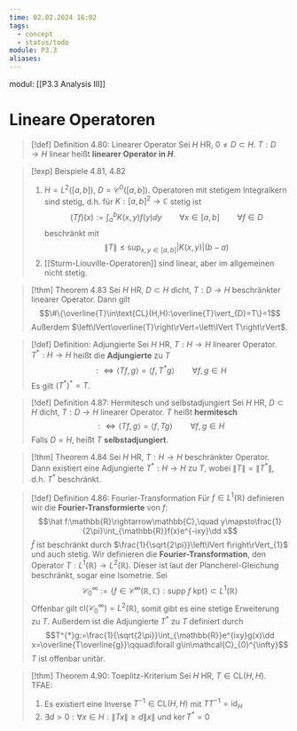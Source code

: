 ```yaml
---
time: 02.02.2024 16:02
tags:
  - concept
  - status/todo
module: P3.3
aliases:
---
```

modul: [[P3.3 Analysis III]]
# Lineare Operatoren

>[!def] Definition 4.80: Linearer Operator
>Sei $H$ HR, ${0}\ne D\subset H$. $T:D\rightarrow H$ linear heißt **linearer Operator in $H$**.

>[!exp] Beispiele 4.81, 4.82
>1. $H=L^{2}([a,b])$, $D=\mathcal{C}^{0}([a,b])$. Operatoren mit stetigem Integralkern sind stetig, d.h. für $K:[a,b]^{2}\rightarrow\mathbb{C}$ stetig ist $$(Tf)(x):=\int_{a}^{b}K(x,y)f(y)\dd y\qquad\forall x\in[a,b]\qquad\forall f\in D$$ beschränkt mit $$\left\lVert T\right\rVert\le\sup_{x,y\in[a,b]}|K(x,y)|(b-a)$$
>2. [[Sturm-Liouville-Operatoren]] sind linear, aber im allgemeinen nicht stetig.

>[!thm] Theorem 4.83
>Sei $H$ HR, $D\subset H$ dicht, $T:D\rightarrow H$ beschränkter linearer Operator. Dann gilt $$\#\{\overline{T}\in\text{CL}(H,H):\overline{T}\vert_{D}=T\}=1$$Außerdem $\left\lVert\overline{T}\right\rVert=\left\lVert T\right\rVert$.

>[!def] Definition: Adjungierte
>Sei $H$ HR, $T:H\rightarrow H$ linearer Operator. $T^{*}:H\rightarrow H$ heißt die **Adjungierte** zu $T$ $$:\Leftrightarrow\left\langle Tf,g\right\rangle=\left\langle f,T^{*}g\right\rangle\qquad\forall f,g\in H$$
>Es gilt $(T^{*})^{*}=T$.

>[!def] Definition 4.87: Hermitesch und selbstadjungiert
>Sei $H$ HR, $D\subset H$ dicht, $T:D\rightarrow H$ linearer Operator. $T$ heißt **hermitesch** $$:\Leftrightarrow\left\langle Tf,g\right\rangle=\left\langle f,Tg\right\rangle\qquad\forall f,g\in H$$Falls $D=H$, heißt $T$ **selbstadjungiert**.

>[!thm] Theorem 4.84
>Sei $H$ HR, $T:H\rightarrow H$ beschränkter Operator. Dann existiert eine Adjungierte $T^{*}:H\rightarrow H$ zu $T$, wobei $\left\lVert T\right\rVert=\left\lVert T^{*}\right\rVert$, d.h. $T^{*}$ beschränkt.

>[!def] Definition 4.86: Fourier-Transformation
>Für $f\in L^{1}(\mathbb{R})$ definieren wir die **Fourier-Transformierte** von $f$: $$\hat f:\mathbb{R}\rightarrow\mathbb{C},\quad y\mapsto\frac{1}{2\pi}\int_{\mathbb{R}}f(x)e^{-ixy}\dd x$$
>$\hat f$ ist beschränkt durch $\frac{1}{\sqrt{2\pi}}\left\lVert f\right\rVert_{1}$ und auch stetig.
>Wir definieren die **Fourier-Transformation**, den Operator $T:L^{1}(\mathbb{R})\rightarrow L^{2}(\mathbb{R})$. Dieser ist laut der Plancherel-Gleichung beschränkt, sogar eine Isometrie.
>Sei $$\mathcal{C}_{0}^{\infty}:=\{f\in\mathcal{C}^{\infty}(\mathbb{R},\mathbb{C}):\text{supp }f\text{ kpt}\}\subset L^{1}(\mathbb{R})$$
>Offenbar gilt $\text{cl}(\mathcal{C}_{0}^{\infty})=L^{2}(\mathbb{R})$, somit gibt es eine stetige Erweiterung zu $T$. Außerdem ist die Adjungierte $T^{*}$ zu $T$ definiert durch $$T^{*}g:=\frac{1}{\sqrt{2\pi}}\int_{\mathbb{R}}e^{ixy}g(x)\dd x=\overline{T\overline{g}}\qquad\forall g\in\mathcal{C}_{0}^{\infty}$$
>$T$ ist offenbar unitär.

>[!thm] Theorem 4.90: Toeplitz-Kriterium
>Sei $H$ HR, $T\in\text{CL}(H,H)$. TFAE:
>1. Es existiert eine Inverse $T^{-1}\in\text{CL}(H,H)$ mit $TT^{-1}=\text{id}_{H}$
>2. $\exists d\gt0:\forall x\in H:\left\lVert Tx\right\rVert\ge d\left\lVert x\right\rVert$ und $\ker T^{*}={0}$
